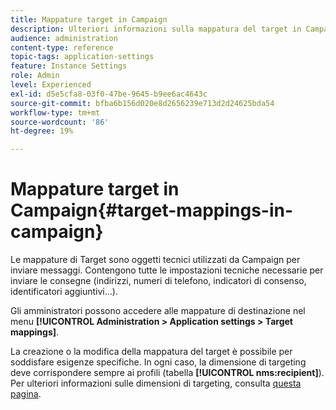 ```yaml
---
title: Mappature target in Campaign
description: Ulteriori informazioni sulla mappatura del target in Campaign Standard
audience: administration
content-type: reference
topic-tags: application-settings
feature: Instance Settings
role: Admin
level: Experienced
exl-id: d5e5cfa8-03f0-47be-9645-b9ee6ac4643c
source-git-commit: bfba6b156d020e8d2656239e713d2d24625bda54
workflow-type: tm+mt
source-wordcount: '86'
ht-degree: 19%

---
```


# Mappature target in Campaign{#target-mappings-in-campaign}

Le mappature di Target sono oggetti tecnici utilizzati da Campaign per inviare messaggi. Contengono tutte le impostazioni tecniche necessarie per inviare le consegne (indirizzi, numeri di telefono, indicatori di consenso, identificatori aggiuntivi...).

Gli amministratori possono accedere alle mappature di destinazione nel menu **[!UICONTROL Administration > Application settings > Target mappings]**.

La creazione o la modifica della mappatura del target è possibile per soddisfare esigenze specifiche. In ogni caso, la dimensione di targeting deve corrispondere sempre ai profili (tabella **[!UICONTROL nms:recipient]**). Per ulteriori informazioni sulle dimensioni di targeting, consulta [questa pagina](../../automating/using/query.md#targeting-dimensions-and-resources).
